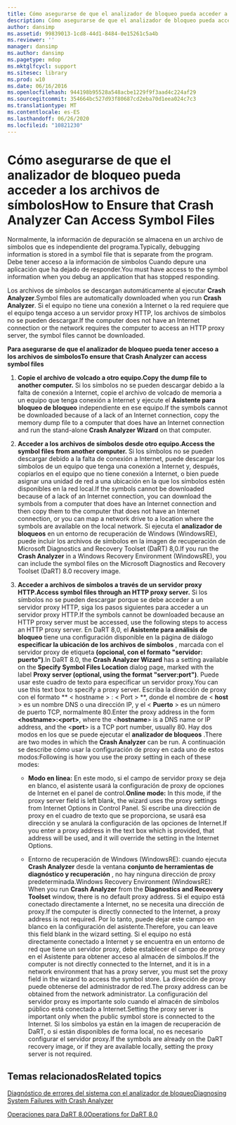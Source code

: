 ```yaml
---
title: Cómo asegurarse de que el analizador de bloqueo pueda acceder a los archivos de símbolos
description: Cómo asegurarse de que el analizador de bloqueo pueda acceder a los archivos de símbolos
author: dansimp
ms.assetid: 99839013-1cd8-44d1-8484-0e15261c5a4b
ms.reviewer: ''
manager: dansimp
ms.author: dansimp
ms.pagetype: mdop
ms.mktglfcycl: support
ms.sitesec: library
ms.prod: w10
ms.date: 06/16/2016
ms.openlocfilehash: 944198b95528a548acbe1229f9f3aad4c224af29
ms.sourcegitcommit: 354664bc527d93f80687cd2eba70d1eea024c7c3
ms.translationtype: MT
ms.contentlocale: es-ES
ms.lasthandoff: 06/26/2020
ms.locfileid: "10821230"
---
```

# <span data-ttu-id="03768-103">Cómo asegurarse de que el analizador de bloqueo pueda acceder a los archivos de símbolos</span><span class="sxs-lookup"><span data-stu-id="03768-103">How to Ensure that Crash Analyzer Can Access Symbol Files</span></span>


<span data-ttu-id="03768-104">Normalmente, la información de depuración se almacena en un archivo de símbolos que es independiente del programa.</span><span class="sxs-lookup"><span data-stu-id="03768-104">Typically, debugging information is stored in a symbol file that is separate from the program.</span></span> <span data-ttu-id="03768-105">Debe tener acceso a la información de símbolos Cuando depure una aplicación que ha dejado de responder.</span><span class="sxs-lookup"><span data-stu-id="03768-105">You must have access to the symbol information when you debug an application that has stopped responding.</span></span>

<span data-ttu-id="03768-106">Los archivos de símbolos se descargan automáticamente al ejecutar **Crash Analyzer**.</span><span class="sxs-lookup"><span data-stu-id="03768-106">Symbol files are automatically downloaded when you run **Crash Analyzer**.</span></span> <span data-ttu-id="03768-107">Si el equipo no tiene una conexión a Internet o la red requiere que el equipo tenga acceso a un servidor proxy HTTP, los archivos de símbolos no se pueden descargar.</span><span class="sxs-lookup"><span data-stu-id="03768-107">If the computer does not have an Internet connection or the network requires the computer to access an HTTP proxy server, the symbol files cannot be downloaded.</span></span>

**<span data-ttu-id="03768-108">Para asegurarse de que el analizador de bloqueo pueda tener acceso a los archivos de símbolos</span><span class="sxs-lookup"><span data-stu-id="03768-108">To ensure that Crash Analyzer can access symbol files</span></span>**

1.  **<span data-ttu-id="03768-109">Copie el archivo de volcado a otro equipo.</span><span class="sxs-lookup"><span data-stu-id="03768-109">Copy the dump file to another computer.</span></span>** <span data-ttu-id="03768-110">Si los símbolos no se pueden descargar debido a la falta de conexión a Internet, copie el archivo de volcado de memoria a un equipo que tenga conexión a Internet y ejecute el **Asistente para bloqueo de bloqueo** independiente en ese equipo.</span><span class="sxs-lookup"><span data-stu-id="03768-110">If the symbols cannot be downloaded because of a lack of an Internet connection, copy the memory dump file to a computer that does have an Internet connection and run the stand-alone **Crash Analyzer Wizard** on that computer.</span></span>

2.  **<span data-ttu-id="03768-111">Acceder a los archivos de símbolos desde otro equipo.</span><span class="sxs-lookup"><span data-stu-id="03768-111">Access the symbol files from another computer.</span></span>** <span data-ttu-id="03768-112">Si los símbolos no se pueden descargar debido a la falta de conexión a Internet, puede descargar los símbolos de un equipo que tenga una conexión a Internet y, después, copiarlos en el equipo que no tiene conexión a Internet, o bien puede asignar una unidad de red a una ubicación en la que los símbolos estén disponibles en la red local.</span><span class="sxs-lookup"><span data-stu-id="03768-112">If the symbols cannot be downloaded because of a lack of an Internet connection, you can download the symbols from a computer that does have an Internet connection and then copy them to the computer that does not have an Internet connection, or you can map a network drive to a location where the symbols are available on the local network.</span></span> <span data-ttu-id="03768-113">Si ejecuta el **analizador de bloqueos** en un entorno de recuperación de Windows (WindowsRE), puede incluir los archivos de símbolos en la imagen de recuperación de Microsoft Diagnostics and Recovery Toolset (DaRT) 8,0.</span><span class="sxs-lookup"><span data-stu-id="03768-113">If you run the **Crash Analyzer** in a Windows Recovery Environment (WindowsRE), you can include the symbol files on the Microsoft Diagnostics and Recovery Toolset (DaRT) 8.0 recovery image.</span></span>

3.  **<span data-ttu-id="03768-114">Acceder a archivos de símbolos a través de un servidor proxy HTTP.</span><span class="sxs-lookup"><span data-stu-id="03768-114">Access symbol files through an HTTP proxy server.</span></span>** <span data-ttu-id="03768-115">Si los símbolos no se pueden descargar porque se debe acceder a un servidor proxy HTTP, siga los pasos siguientes para acceder a un servidor proxy HTTP.</span><span class="sxs-lookup"><span data-stu-id="03768-115">If the symbols cannot be downloaded because an HTTP proxy server must be accessed, use the following steps to access an HTTP proxy server.</span></span> <span data-ttu-id="03768-116">En DaRT 8,0, el **Asistente para análisis de bloqueo** tiene una configuración disponible en la página de diálogo **especificar la ubicación de los archivos de símbolos** , marcada con el servidor proxy de etiqueta **(opcional, con el formato "servidor: puerto")**.</span><span class="sxs-lookup"><span data-stu-id="03768-116">In DaRT 8.0, the **Crash Analyzer Wizard** has a setting available on the **Specify Symbol Files Location** dialog page, marked with the label **Proxy server (optional, using the format "server:port")**.</span></span> <span data-ttu-id="03768-117">Puede usar este cuadro de texto para especificar un servidor proxy.</span><span class="sxs-lookup"><span data-stu-id="03768-117">You can use this text box to specify a proxy server.</span></span> <span data-ttu-id="03768-118">Escriba la dirección de proxy con el formato \*\* &lt; hostname &gt; : &lt; Port &gt; \*\*, donde el nombre de &lt; **host** &gt; es un nombre DNS o una dirección IP, y el &lt; **Puerto** &gt; es un número de puerto TCP, normalmente 80.</span><span class="sxs-lookup"><span data-stu-id="03768-118">Enter the proxy address in the form **&lt;hostname&gt;:&lt;port&gt;**, where the &lt;**hostname**&gt; is a DNS name or IP address, and the &lt;**port**&gt; is a TCP port number, usually 80.</span></span> <span data-ttu-id="03768-119">Hay dos modos en los que se puede ejecutar el **analizador de bloqueos** .</span><span class="sxs-lookup"><span data-stu-id="03768-119">There are two modes in which the **Crash Analyzer** can be run.</span></span> <span data-ttu-id="03768-120">A continuación se describe cómo usar la configuración de proxy en cada uno de estos modos:</span><span class="sxs-lookup"><span data-stu-id="03768-120">Following is how you use the proxy setting in each of these modes:</span></span>

    -   <span data-ttu-id="03768-121">**Modo en línea:** En este modo, si el campo de servidor proxy se deja en blanco, el asistente usará la configuración de proxy de opciones de Internet en el panel de control.</span><span class="sxs-lookup"><span data-stu-id="03768-121">**Online mode:** In this mode, if the proxy server field is left blank, the wizard uses the proxy settings from Internet Options in Control Panel.</span></span> <span data-ttu-id="03768-122">Si escribe una dirección de proxy en el cuadro de texto que se proporciona, se usará esa dirección y se anulará la configuración de las opciones de Internet.</span><span class="sxs-lookup"><span data-stu-id="03768-122">If you enter a proxy address in the text box which is provided, that address will be used, and it will override the setting in the Internet Options.</span></span>

    -   <span data-ttu-id="03768-123">Entorno de recuperación de Windows (WindowsRE): cuando ejecuta **Crash Analyzer** desde la ventana **conjunto de herramientas de diagnóstico y recuperación** , no hay ninguna dirección de proxy predeterminada.</span><span class="sxs-lookup"><span data-stu-id="03768-123">Windows Recovery Environment (WindowsRE): When you run **Crash Analyzer** from the **Diagnostics and Recovery Toolset** window, there is no default proxy address.</span></span> <span data-ttu-id="03768-124">Si el equipo está conectado directamente a Internet, no se necesita una dirección de proxy.</span><span class="sxs-lookup"><span data-stu-id="03768-124">If the computer is directly connected to the Internet, a proxy address is not required.</span></span> <span data-ttu-id="03768-125">Por lo tanto, puede dejar este campo en blanco en la configuración del asistente.</span><span class="sxs-lookup"><span data-stu-id="03768-125">Therefore, you can leave this field blank in the wizard setting.</span></span> <span data-ttu-id="03768-126">Si el equipo no está directamente conectado a Internet y se encuentra en un entorno de red que tiene un servidor proxy, debe establecer el campo de proxy en el Asistente para obtener acceso al almacén de símbolos.</span><span class="sxs-lookup"><span data-stu-id="03768-126">If the computer is not directly connected to the Internet, and it is in a network environment that has a proxy server, you must set the proxy field in the wizard to access the symbol store.</span></span> <span data-ttu-id="03768-127">La dirección de proxy puede obtenerse del administrador de red.</span><span class="sxs-lookup"><span data-stu-id="03768-127">The proxy address can be obtained from the network administrator.</span></span> <span data-ttu-id="03768-128">La configuración del servidor proxy es importante solo cuando el almacén de símbolos público está conectado a Internet.</span><span class="sxs-lookup"><span data-stu-id="03768-128">Setting the proxy server is important only when the public symbol store is connected to the Internet.</span></span> <span data-ttu-id="03768-129">Si los símbolos ya están en la imagen de recuperación de DaRT, o si están disponibles de forma local, no es necesario configurar el servidor proxy.</span><span class="sxs-lookup"><span data-stu-id="03768-129">If the symbols are already on the DaRT recovery image, or if they are available locally, setting the proxy server is not required.</span></span>

## <span data-ttu-id="03768-130">Temas relacionados</span><span class="sxs-lookup"><span data-stu-id="03768-130">Related topics</span></span>


[<span data-ttu-id="03768-131">Diagnóstico de errores del sistema con el analizador de bloqueo</span><span class="sxs-lookup"><span data-stu-id="03768-131">Diagnosing System Failures with Crash Analyzer</span></span>](diagnosing-system-failures-with-crash-analyzer--dart-8.md)

[<span data-ttu-id="03768-132">Operaciones para DaRT 8.0</span><span class="sxs-lookup"><span data-stu-id="03768-132">Operations for DaRT 8.0</span></span>](operations-for-dart-80-dart-8.md)

 

 





